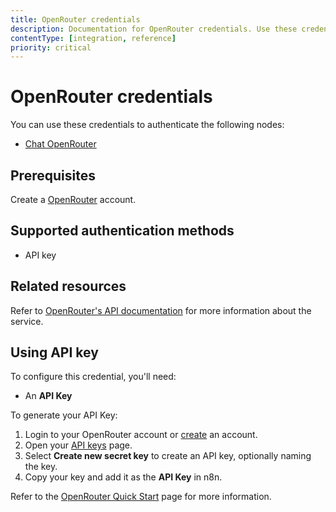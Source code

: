 ```yaml
---
title: OpenRouter credentials
description: Documentation for OpenRouter credentials. Use these credentials to authenticate OpenRouter in n8n, a workflow automation platform.
contentType: [integration, reference]
priority: critical
---
```


# OpenRouter credentials

You can use these credentials to authenticate the following nodes:

- [Chat OpenRouter](/integrations/builtin/cluster-nodes/sub-nodes/n8n-nodes-langchain.lmchatopenrouter.md)

## Prerequisites

Create a [OpenRouter](https://openrouter.ai/) account.

## Supported authentication methods

- API key

## Related resources

Refer to [OpenRouter's API documentation](https://openrouter.ai/docs/quick-start) for more information about the service.

## Using API key

To configure this credential, you'll need:

- An **API Key**

To generate your API Key:

1. Login to your OpenRouter account or [create](https://openrouter.ai/) an account.
2. Open your [API keys](https://openrouter.ai/keys) page.
3. Select **Create new secret key** to create an API key, optionally naming the key.
4. Copy your key and add it as the **API Key** in n8n.

Refer to the [OpenRouter Quick Start](https://openrouter.ai/docs/quick-start) page for more information.
